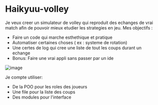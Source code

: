 # Haikyuu-volley
Je veux creer un simulateur de volley qui reproduit des echanges de vrai match afin de pouvoir mieux etudier les strategies en jeu.
Mes objectifs :
- Faire un code qui marche esthethique et pratique
- Automatiser certaines choses ( ex : systeme de rotation)
- Une certes de log qui cree une liste de tout les coups durant un echange 
- Bonus: Faire une vrai appli sans passer par un ide

![image](https://user-images.githubusercontent.com/90553363/161490865-7f449dd0-4710-4031-af1f-b97a8d57455f.png)

Je compte utiliser:
- De la POO pour les roles des joueurs 
- Une file pour la liste des coups
- Des modules pour l'interface 
